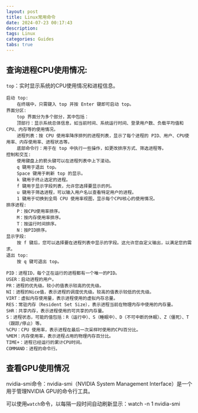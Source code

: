 ```yaml
---
layout: post
title: Linux常用命令
date: 2024-07-23 00:17:43
description: 
tags: Linux
categories: Guides
tabs: true
---
```

## 查询进程CPU使用情况: 

`top`：实时显示系统的CPU使用情况和进程信息。

```
启动 top:
    在终端中，只需键入 top 并按 Enter 键即可启动 top。
界面分区:
    top 界面分为多个部分，其中包括：
    顶部行：显示系统总体信息，如当前时间、系统运行时间、登录用户数、负载平均值和CPU、内存等的使用情况。
    进程列表：按 CPU 使用率降序排列的进程列表，显示了每个进程的 PID、用户、CPU使用率、内存使用率、进程状态等。
    底部命令行：用于在 top 中执行一些操作，如更改排序方式、筛选进程等。
控制和交互:
    使用键盘上的箭头键可以在进程列表中上下滚动。
    q 键用于退出 top。
    Space 键用于刷新 top 的显示。
    k 键用于终止选定的进程。
    f 键用于显示字段列表，允许您选择要显示的列。
    u 键用于筛选进程，可以输入用户名以查看特定用户的进程。
    1 键用于切换到全局 CPU 使用率视图，显示每个CPU核心的使用情况。
排序进程:
    P：按CPU使用率排序。
    M：按内存使用率排序。
    T：按运行时间排序。
    N：按PID排序。
显示字段:
    按 f 键后，您可以选择要在进程列表中显示的字段。这允许您自定义输出，以满足您的需求。
退出 top:
	按 q 键可退出 top。

```

```
PID：进程ID，每个正在运行的进程都有一个唯一的PID。
USER：启动进程的用户。
PR：进程的优先级。较小的值表示较高的优先级。
NI：进程的Nice值，表示进程的调度优先级。较高的值表示较低的优先级。
VIRT：虚拟内存使用量，表示进程使用的虚拟内存总量。
RES：常驻内存（Resident Set Size），表示进程当前在物理内存中使用的内存量。
SHR：共享内存，表示进程使用的可共享的内存量。
S：进程状态，可能的值包括：R（运行中）、S（睡眠中）、D（不可中断的休眠）、Z（僵死）、T（跟踪/停止）等。
%CPU：CPU 使用率，表示进程在最后一次采样时使用的CPU百分比。
%MEM：内存使用率，表示进程占用的物理内存百分比。
TIME+：进程已经运行的累计CPU时间。
COMMAND：进程的命令行。
```

## 查看GPU使用情况

nvidia-smi命令：nvidia-smi（NVIDIA System Management Interface）是一个用于管理NVIDIA GPU的命令行工具。

可以使用`watch`命令，以每隔一段时间自动刷新显示：watch -n 1 nvidia-smi